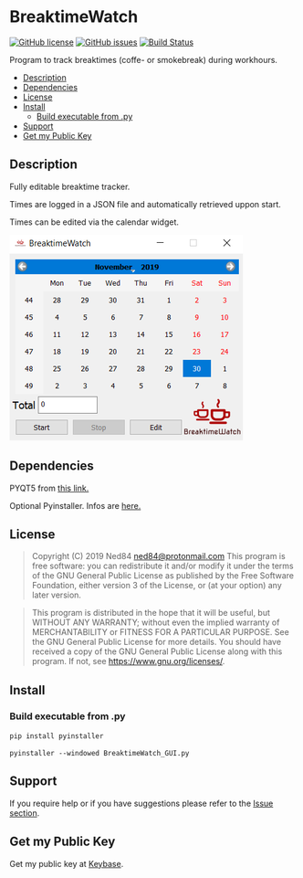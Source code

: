 # BreaktimeWatch

[![GitHub license](https://img.shields.io/github/license/Ned84/BreaktimeWatch?color=blue&style=plastic)](https://github.com/Ned84/BreaktimeWatch/blob/master/LICENSE)
[![GitHub issues](https://img.shields.io/github/issues/Ned84/BreaktimeWatch?style=plastic)](https://github.com/Ned84/BreaktimeWatch/issues)
[![Build Status](https://img.shields.io/endpoint.svg?url=https%3A%2F%2Factions-badge.atrox.dev%2F%2FNed84%2FBreaktimeWatch%2Fbadge&style=plastic)](https://actions-badge.atrox.dev//Ned84/BreaktimeWatch/goto)

Program to track breaktimes (coffe- or smokebreak) during workhours. 

* [Description](#description)
* [Dependencies](#dependencies)
* [License](#license)
* [Install](#install)
  * [Build executable from .py](#build-executable-from-py)
* [Support](#support)
* [Get my Public Key](#get-my-public-key)

## Description

Fully editable breaktime tracker.

Times are logged in a JSON file and automatically retrieved uppon start.

Times can be edited via the calendar widget.

![BreaktimeWatch GUI](https://github.com/Ned84/BreaktimeWatch/blob/master/Screenshots/BreaktimeWatch_GUI.png)

## Dependencies

PYQT5 from [this link.](https://pypi.org/project/PyQt5/)

Optional Pyinstaller. Infos are [here.](https://www.pyinstaller.org/downloads.html)

## License 

>Copyright (C) 2019  Ned84 ned84@protonmail.com
>This program is free software: you can redistribute it and/or modify
>it under the terms of the GNU General Public License as published by
>the Free Software Foundation, either version 3 of the License, or
>(at your option) any later version.

>This program is distributed in the hope that it will be useful,
>but WITHOUT ANY WARRANTY; without even the implied warranty of
>MERCHANTABILITY or FITNESS FOR A PARTICULAR PURPOSE.  See the
>GNU General Public License for more details.
>You should have received a copy of the GNU General Public License
>along with this program.  If not, see <https://www.gnu.org/licenses/>.

## Install
### Build executable from .py
```
pip install pyinstaller
```
```
pyinstaller --windowed BreaktimeWatch_GUI.py
```

## Support

If you require help or if you have suggestions please refer to the [Issue section](https://github.com/Ned84/BreaktimeWatch/issues).

## Get my Public Key

Get my public key at [Keybase](https://keybase.io/ned84).


